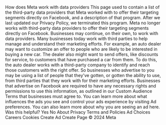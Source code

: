 How does Meta work with data providers
This page used to contain a list of the third-party data providers that Meta worked with to offer their targeting segments directly on Facebook, and a description of that program. After we last updated our Privacy Policy, we terminated this program. Meta no longer works with third-party data providers to offer their targeting segments directly on Facebook.
Businesses may continue, on their own, to work with data providers. Many businesses today work with third parties to help manage and understand their marketing efforts. For example, an auto dealer may want to customize an offer to people who are likely to be interested in buying a new car. The dealer also might want to send offers, like discounts for service, to customers that have purchased a car from them. To do this, the auto dealer works with a third-party company to identify and reach those customers with the right offer.
So businesses who advertise to you may be using a list of people that they've gotten, or gotten the ability to use, from third parties that they work with for their marketing efforts. Businesses that advertise on Facebook are required to have any necessary rights and permissions to use this information, as outlined in our Custom Audience Terms that businesses must agree to.
You can learn more about what influences the ads you see and control your ads experience by visiting Ad preferences. You can also learn more about why you are seeing an ad here.
Was this helpful?
Yes
No
About
Privacy
Terms and Policies
Ad Choices
Careers
Cookies
Create Ad
Create Page
© 2024 Meta